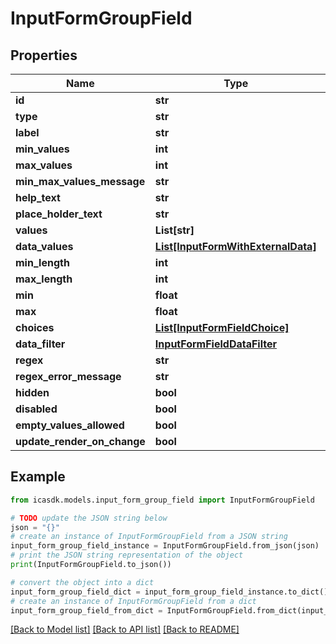 # InputFormGroupField


## Properties

Name | Type | Description | Notes
------------ | ------------- | ------------- | -------------
**id** | **str** |  | [optional] 
**type** | **str** |  | [optional] 
**label** | **str** |  | [optional] 
**min_values** | **int** |  | [optional] 
**max_values** | **int** |  | [optional] 
**min_max_values_message** | **str** |  | [optional] 
**help_text** | **str** |  | [optional] 
**place_holder_text** | **str** |  | [optional] 
**values** | **List[str]** |  | [optional] 
**data_values** | [**List[InputFormWithExternalData]**](InputFormWithExternalData.md) |  | [optional] 
**min_length** | **int** |  | [optional] 
**max_length** | **int** |  | [optional] 
**min** | **float** |  | [optional] 
**max** | **float** |  | [optional] 
**choices** | [**List[InputFormFieldChoice]**](InputFormFieldChoice.md) |  | [optional] 
**data_filter** | [**InputFormFieldDataFilter**](InputFormFieldDataFilter.md) |  | [optional] 
**regex** | **str** |  | [optional] 
**regex_error_message** | **str** |  | [optional] 
**hidden** | **bool** |  | [optional] 
**disabled** | **bool** |  | [optional] 
**empty_values_allowed** | **bool** |  | [optional] 
**update_render_on_change** | **bool** |  | [optional] 

## Example

```python
from icasdk.models.input_form_group_field import InputFormGroupField

# TODO update the JSON string below
json = "{}"
# create an instance of InputFormGroupField from a JSON string
input_form_group_field_instance = InputFormGroupField.from_json(json)
# print the JSON string representation of the object
print(InputFormGroupField.to_json())

# convert the object into a dict
input_form_group_field_dict = input_form_group_field_instance.to_dict()
# create an instance of InputFormGroupField from a dict
input_form_group_field_from_dict = InputFormGroupField.from_dict(input_form_group_field_dict)
```
[[Back to Model list]](../README.md#documentation-for-models) [[Back to API list]](../README.md#documentation-for-api-endpoints) [[Back to README]](../README.md)


